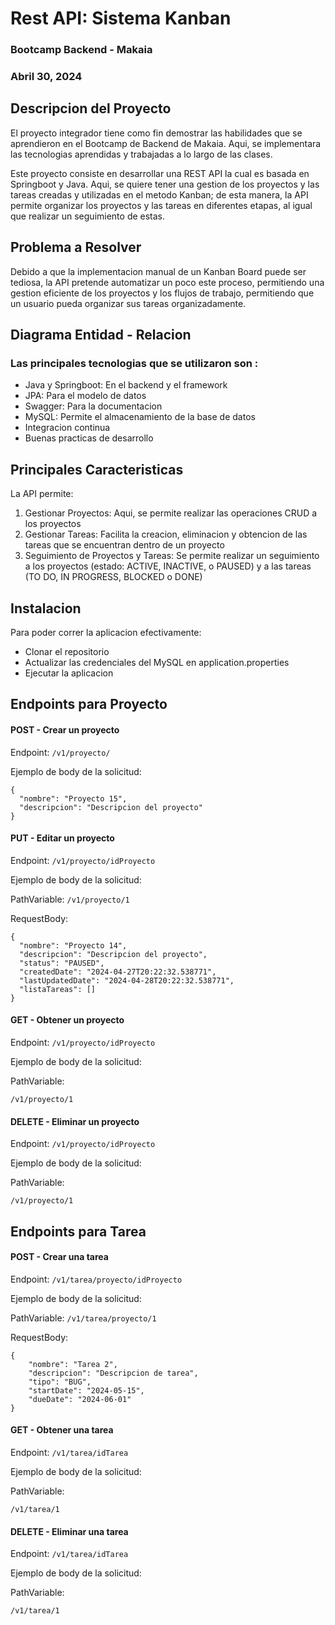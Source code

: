 
# Rest API: Sistema Kanban
### Bootcamp Backend - Makaia
### Abril 30, 2024


## Descripcion del Proyecto
El proyecto integrador tiene como fin demostrar las habilidades que se aprendieron en el Bootcamp de Backend de Makaia. Aqui, se implementara las tecnologias aprendidas y trabajadas a lo largo de las clases.

Este proyecto consiste en desarrollar una REST API la cual es basada en Springboot y Java. Aqui, se quiere tener una gestion de los proyectos y las tareas creadas y utilizadas en el metodo Kanban; de esta manera, la API permite organizar los proyectos y las tareas en diferentes etapas, al igual que realizar un seguimiento de estas. 

## Problema a Resolver
Debido a que la implementacion manual de un Kanban Board puede ser tediosa, la API pretende automatizar un poco este proceso, permitiendo una gestion eficiente de los proyectos y los flujos de trabajo, permitiendo que un usuario pueda organizar sus tareas organizadamente. 

## Diagrama Entidad - Relacion

### Las principales tecnologias que se utilizaron son :
- Java y Springboot: En el backend y el framework
- JPA: Para el modelo de datos
- Swagger: Para la documentacion
- MySQL: Permite el almacenamiento de la base de datos
- Integracion continua
- Buenas practicas de desarrollo

## Principales Caracteristicas
La API permite:
1. Gestionar Proyectos: Aqui, se permite realizar las operaciones CRUD a los proyectos
2. Gestionar Tareas: Facilita la creacion, eliminacion y obtencion de las tareas que se encuentran dentro de un proyecto
3. Seguimiento de Proyectos y Tareas: Se permite realizar un seguimiento a los proyectos (estado: ACTIVE, INACTIVE, o PAUSED) y a las tareas (TO DO, IN PROGRESS, BLOCKED o DONE) 

## Instalacion
Para poder correr la aplicacion efectivamente:
- Clonar el repositorio
- Actualizar las credenciales del MySQL en application.properties
- Ejecutar la aplicacion
 
## Endpoints para Proyecto

#### POST - Crear un proyecto
Endpoint: ```/v1/proyecto/```

Ejemplo de body de la solicitud: 
```
{
  "nombre": "Proyecto 15",
  "descripcion": "Descripcion del proyecto"
}
```

#### PUT - Editar un proyecto
Endpoint: ```/v1/proyecto/idProyecto```

Ejemplo de body de la solicitud: 

PathVariable: ```/v1/proyecto/1```

RequestBody:
```
{
  "nombre": "Proyecto 14",
  "descripcion": "Descripcion del proyecto",
  "status": "PAUSED",
  "createdDate": "2024-04-27T20:22:32.538771",
  "lastUpdatedDate": "2024-04-28T20:22:32.538771",
  "listaTareas": []	
}
```

#### GET - Obtener un proyecto
Endpoint: ```/v1/proyecto/idProyecto```

Ejemplo de body de la solicitud: 

PathVariable: 
```
/v1/proyecto/1
```

#### DELETE - Eliminar un proyecto
Endpoint: ```/v1/proyecto/idProyecto```

Ejemplo de body de la solicitud: 

PathVariable: 
```
/v1/proyecto/1
```

## Endpoints para Tarea

#### POST - Crear una tarea
Endpoint: ```/v1/tarea/proyecto/idProyecto```

Ejemplo de body de la solicitud: 

PathVariable: ```/v1/tarea/proyecto/1```

RequestBody:
```
{
	"nombre": "Tarea 2",
	"descripcion": "Descripcion de tarea",
	"tipo": "BUG",
	"startDate": "2024-05-15",
	"dueDate": "2024-06-01"
}
```

#### GET - Obtener una tarea
Endpoint: ```/v1/tarea/idTarea```

Ejemplo de body de la solicitud: 

PathVariable: 
```
/v1/tarea/1
```

#### DELETE - Eliminar una tarea 
Endpoint: ```/v1/tarea/idTarea```

Ejemplo de body de la solicitud: 

PathVariable: 
```
/v1/tarea/1
```
